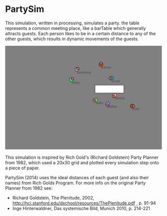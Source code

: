 PartySim
========

This simulation, written in processing, simulates a party.
the table represents a common meeting place, like a barTable which generally attracts guests.
Each person likes to be in a certain distance to any of the other guests,
which results in dynamic movements of the guests.

![screenshot_partysim.png](https://raw.githubusercontent.com/nylki/PartySim/master/screenshot_partysim.png)

This simulation is inspired by Rich Gold's (Richard Goldstein) Party Planner from 1982,
which used a 20x30 grid and plotted every simulation step onto a piece of paper.

PartySim (2014) uses the ideal distances of each guest (and also their names) from Rich Golds Program.
For more info on the original Party Planner from 1982 see:

* Richard Goldstein, The Plenitude, 2002, http://hci.stanford.edu/dschool/resources/ThePlenitude.pdf , p. 91-94
* Inge Hinterwaldner, Das systemische Bild, Munich 2010, p. 214-221
